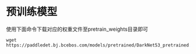 # 预训练模型
使用下面命令下载对应的权重文件至pretrain_weights目录即可
```
wget https://paddledet.bj.bcebos.com/models/pretrained/DarkNet53_pretrained.pdparams
```
